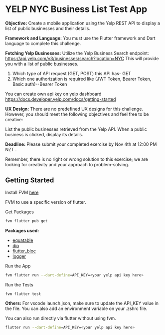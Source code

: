 # YELP NYC Business List Test App

**Objective:**
Create a mobile application using the Yelp REST API to display a list of public businesses and their details.

**Framework and Language:**
You must use the Flutter framework and Dart language to complete this challenge.

**Fetching Yelp Businesses:**
Utilize the Yelp Business Search endpoint:
https://api.yelp.com/v3/businesses/search?location=NYC
This will provide you with a list of public businesses.

1. Which type of API request (GET, POST) this API has-  GET
2. Which one authorization is required like (JWT Token, Bearer Token, Basic auth)--Bearer Token

You can create  own api key on yelp dashboard https://docs.developer.yelp.com/docs/getting-started

**UX Design:**
There are no predefined UX designs for this challenge. However, you should meet the following objectives and feel free to be creative:

List the public businesses retrieved from the Yelp API.
When a public business is clicked, display its details.

**Deadline:**
Please submit your completed exercise by Nov 4th at 12:00 PM NZT .

Remember, there is no right or wrong solution to this exercise; we are looking for creativity and your approach to problem-solving.

## Getting Started

Install FVM [here](https://fvm.app/documentation/getting-started/installation)

FVM to use a specific version of flutter.

Get Packages
```sh
fvm flutter pub get
```

**Packages used:**
- [equatable](https://pub.dev/packages/equatable)
- [dio](https://pub.dev/packages/dio)
- [flutter_bloc](https://pub.dev/packages/flutter_bloc)
- [logger](https://pub.dev/packages/logger)

Run the App
```sh
fvm flutter run --dart-define=API_KEY=<your yelp api key here>
```

Run the Tests
```sh
fvm flutter test
```

**Others:**
For vscode launch.json, make sure to update the API_KEY value in the file.
You can also add an environment variable on your .zshrc file.

You can also run directly via flutter without using fvm.
```sh
flutter run --dart-define=API_KEY=<your yelp api key here>
```
